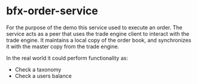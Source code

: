 # bfx-order-service
For the purpose of the demo this service used to execute an order.
The service acts as a peer that uses the trade engine client to interact with the trade engine. 
It maintains a local copy of the order book, and synchronizes it with the master copy from the trade engine.

In the real world it could perform functionality as:

* Check a taxonomy
* Check a users balance

